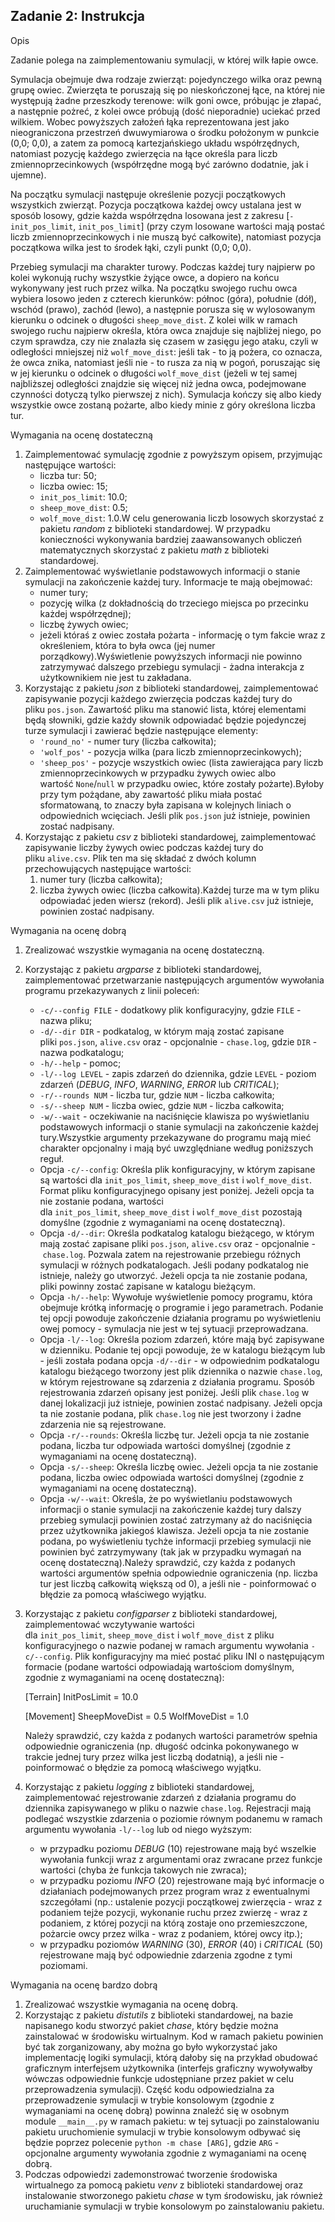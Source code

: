 Zadanie 2: Instrukcja
---------------------

Opis

Zadanie polega na zaimplementowaniu symulacji, w której wilk łapie owce.

Symulacja obejmuje dwa rodzaje zwierząt: pojedynczego wilka oraz pewną grupę owiec. Zwierzęta te poruszają się po nieskończonej łące, na której nie występują żadne przeszkody terenowe: wilk goni owce, próbując je złapać, a następnie pożreć, z kolei owce próbują (dość nieporadnie) uciekać przed wilkiem. Wobec powyższych założeń łąka reprezentowana jest jako nieograniczona przestrzeń dwuwymiarowa o środku położonym w punkcie (0,0; 0,0), a zatem za pomocą kartezjańskiego układu współrzędnych, natomiast pozycję każdego zwierzęcia na łące określa para liczb zmiennoprzecinkowych (współrzędne mogą być zarówno dodatnie, jak i ujemne).

Na początku symulacji następuje określenie pozycji początkowych wszystkich zwierząt. Pozycja początkowa każdej owcy ustalana jest w sposób losowy, gdzie każda współrzędna losowana jest z zakresu [`-init_pos_limit`, `init_pos_limit`] (przy czym losowane wartości mają postać liczb zmiennoprzecinkowych i nie muszą być całkowite), natomiast pozycja początkowa wilka jest to środek łąki, czyli punkt (0,0; 0,0).

Przebieg symulacji ma charakter turowy. Podczas każdej tury najpierw po kolei wykonują ruchy wszystkie żyjące owce, a dopiero na końcu wykonywany jest ruch przez wilka. Na początku swojego ruchu owca wybiera losowo jeden z czterech kierunków: północ (góra), południe (dół), wschód (prawo), zachód (lewo), a następnie porusza się w wylosowanym kierunku o odcinek o długości `sheep_move_dist`. Z kolei wilk w ramach swojego ruchu najpierw określa, która owca znajduje się najbliżej niego, po czym sprawdza, czy nie znalazła się czasem w zasięgu jego ataku, czyli w odległości mniejszej niż `wolf_move_dist`: jeśli tak - to ją pożera, co oznacza, że owca znika, natomiast jeśli nie - to rusza za nią w pogoń, poruszając się w jej kierunku o odcinek o długości `wolf_move_dist` (jeżeli w tej samej najbliższej odległości znajdzie się więcej niż jedna owca, podejmowane czynności dotyczą tylko pierwszej z nich). Symulacja kończy się albo kiedy wszystkie owce zostaną pożarte, albo kiedy minie z góry określona liczba tur.

Wymagania na ocenę dostateczną

1.  Zaimplementować symulację zgodnie z powyższym opisem, przyjmując następujące wartości:
    -   liczba tur: 50;
    -   liczba owiec: 15;
    -   `init_pos_limit`: 10.0;
    -   `sheep_move_dist`: 0.5;
    -   `wolf_move_dist`: 1.0.W celu generowania liczb losowych skorzystać z pakietu *random* z biblioteki standardowej. W przypadku konieczności wykonywania bardziej zaawansowanych obliczeń matematycznych skorzystać z pakietu *math* z biblioteki standardowej.
2.  Zaimplementować wyświetlanie podstawowych informacji o stanie symulacji na zakończenie każdej tury. Informacje te mają obejmować:
    -   numer tury;
    -   pozycję wilka (z dokładnością do trzeciego miejsca po przecinku każdej współrzędnej);
    -   liczbę żywych owiec;
    -   jeżeli któraś z owiec została pożarta - informację o tym fakcie wraz z określeniem, która to była owca (jej numer porządkowy).Wyświetlenie powyższych informacji nie powinno zatrzymywać dalszego przebiegu symulacji - żadna interakcja z użytkownikiem nie jest tu zakładana.
3.  Korzystając z pakietu *json* z biblioteki standardowej, zaimplementować zapisywanie pozycji każdego zwierzęcia podczas każdej tury do pliku `pos.json`. Zawartość pliku ma stanowić lista, której elementami będą słowniki, gdzie każdy słownik odpowiadać będzie pojedynczej turze symulacji i zawierać będzie następujące elementy:
    -   `'round_no'` - numer tury (liczba całkowita);
    -   `'wolf_pos'` - pozycja wilka (para liczb zmiennoprzecinkowych);
    -   `'sheep_pos'` - pozycje wszystkich owiec (lista zawierająca pary liczb zmiennoprzecinkowych w przypadku żywych owiec albo wartość `None`/`null` w przypadku owiec, które zostały pożarte).Byłoby przy tym pożądane, aby zawartość pliku miała postać sformatowaną, to znaczy była zapisana w kolejnych liniach o odpowiednich wcięciach. Jeśli plik `pos.json` już istnieje, powinien zostać nadpisany.
4.  Korzystając z pakietu *csv* z biblioteki standardowej, zaimplementować zapisywanie liczby żywych owiec podczas każdej tury do pliku `alive.csv`. Plik ten ma się składać z dwóch kolumn przechowujących następujące wartości:
    1.  numer tury (liczba całkowita);
    2.  liczba żywych owiec (liczba całkowita).Każdej turze ma w tym pliku odpowiadać jeden wiersz (rekord). Jeśli plik `alive.csv` już istnieje, powinien zostać nadpisany.

Wymagania na ocenę dobrą

1.  Zrealizować wszystkie wymagania na ocenę dostateczną.
2.  Korzystając z pakietu *argparse* z biblioteki standardowej, zaimplementować przetwarzanie następujących argumentów wywołania programu przekazywanych z linii poleceń:
    -   `-c/--config FILE` - dodatkowy plik konfiguracyjny, gdzie `FILE` - nazwa pliku;
    -   `-d/--dir DIR` - podkatalog, w którym mają zostać zapisane pliki `pos.json`, `alive.csv` oraz - opcjonalnie - `chase.log`, gdzie `DIR` - nazwa podkatalogu;
    -   `-h/--help` - pomoc;
    -   `-l/--log LEVEL` - zapis zdarzeń do dziennika, gdzie `LEVEL` - poziom zdarzeń (*DEBUG*, *INFO*, *WARNING*, *ERROR* lub *CRITICAL*);
    -   `-r/--rounds NUM` - liczba tur, gdzie `NUM` - liczba całkowita;
    -   `-s/--sheep NUM` - liczba owiec, gdzie `NUM` - liczba całkowita;
    -   `-w/--wait` - oczekiwanie na naciśnięcie klawisza po wyświetlaniu podstawowych informacji o stanie symulacji na zakończenie każdej tury.Wszystkie argumenty przekazywane do programu mają mieć charakter opcjonalny i mają być uwzględniane według poniższych reguł.
    -   Opcja `-c/--config`: Określa plik konfiguracyjny, w którym zapisane są wartości dla `init_pos_limit`, `sheep_move_dist` i `wolf_move_dist`. Format pliku konfiguracyjnego opisany jest poniżej. Jeżeli opcja ta nie zostanie podana, wartości dla `init_pos_limit`, `sheep_move_dist` i `wolf_move_dist` pozostają domyślne (zgodnie z wymaganiami na ocenę dostateczną).
    -   Opcja `-d/--dir`: Określa podkatalog katalogu bieżącego, w którym mają zostać zapisane pliki `pos.json`, `alive.csv` oraz - opcjonalnie - `chase.log`. Pozwala zatem na rejestrowanie przebiegu różnych symulacji w różnych podkatalogach. Jeśli podany podkatalog nie istnieje, należy go utworzyć. Jeżeli opcja ta nie zostanie podana, pliki powinny zostać zapisane w katalogu bieżącym.
    -   Opcja `-h/--help`: Wywołuje wyświetlenie pomocy programu, która obejmuje krótką informację o programie i jego parametrach. Podanie tej opcji powoduje zakończenie działania programu po wyświetleniu owej pomocy - symulacja nie jest w tej sytuacji przeprowadzana.
    -   Opcja `-l/--log`: Określa poziom zdarzeń, które mają być zapisywane w dzienniku. Podanie tej opcji powoduje, że w katalogu bieżącym lub - jeśli została podana opcja `-d/--dir` - w odpowiednim podkatalogu katalogu bieżącego tworzony jest plik dziennika o nazwie `chase.log`, w którym rejestrowane są zdarzenia z działania programu. Sposób rejestrowania zdarzeń opisany jest poniżej. Jeśli plik `chase.log` w danej lokalizacji już istnieje, powinien zostać nadpisany. Jeżeli opcja ta nie zostanie podana, plik `chase.log` nie jest tworzony i żadne zdarzenia nie są rejestrowane.
    -   Opcja `-r/--rounds`: Określa liczbę tur. Jeżeli opcja ta nie zostanie podana, liczba tur odpowiada wartości domyślnej (zgodnie z wymaganiami na ocenę dostateczną).
    -   Opcja `-s/--sheep`: Określa liczbę owiec. Jeżeli opcja ta nie zostanie podana, liczba owiec odpowiada wartości domyślnej (zgodnie z wymaganiami na ocenę dostateczną).
    -   Opcja `-w/--wait`: Określa, że po wyświetlaniu podstawowych informacji o stanie symulacji na zakończenie każdej tury dalszy przebieg symulacji powinien zostać zatrzymany aż do naciśnięcia przez użytkownika jakiegoś klawisza. Jeżeli opcja ta nie zostanie podana, po wyświetleniu tychże informacji przebieg symulacji nie powinien być zatrzymywany (tak jak w przypadku wymagań na ocenę dostateczną).Należy sprawdzić, czy każda z podanych wartości argumentów spełnia odpowiednie ograniczenia (np. liczba tur jest liczbą całkowitą większą od 0), a jeśli nie - poinformować o błędzie za pomocą właściwego wyjątku.
3.  Korzystając z pakietu *configparser* z biblioteki standardowej, zaimplementować wczytywanie wartości dla `init_pos_limit`, `sheep_move_dist` i `wolf_move_dist` z pliku konfiguracyjnego o nazwie podanej w ramach argumentu wywołania `-c/--config`. Plik konfiguracyjny ma mieć postać pliku INI o następującym formacie (podane wartości odpowiadają wartościom domyślnym, zgodnie z wymaganiami na ocenę dostateczną):

    [Terrain]
    InitPosLimit = 10.0

    [Movement]
    SheepMoveDist = 0.5
    WolfMoveDist = 1.0

    Należy sprawdzić, czy każda z podanych wartości parametrów spełnia odpowiednie ograniczenia (np. długość odcinka pokonywanego w trakcie jednej tury przez wilka jest liczbą dodatnią), a jeśli nie - poinformować o błędzie za pomocą właściwego wyjątku.
4.  Korzystając z pakietu *logging* z biblioteki standardowej, zaimplementować rejestrowanie zdarzeń z działania programu do dziennika zapisywanego w pliku o nazwie `chase.log`. Rejestracji mają podlegać wszystkie zdarzenia o poziomie równym podanemu w ramach argumentu wywołania `-l/--log` lub od niego wyższym:
    -   w przypadku poziomu *DEBUG* (10) rejestrowane mają być wszelkie wywołania funkcji wraz z argumentami oraz zwracane przez funkcje wartości (chyba że funkcja takowych nie zwraca);
    -   w przypadku poziomu *INFO* (20) rejestrowane mają być informacje o działaniach podejmowanych przez program wraz z ewentualnymi szczegółami (np.: ustalenie pozycji początkowej zwierzęcia - wraz z podaniem tejże pozycji, wykonanie ruchu przez zwierzę - wraz z podaniem, z której pozycji na którą zostaje ono przemieszczone, pożarcie owcy przez wilka - wraz z podaniem, której owcy itp.);
    -   w przypadku poziomów *WARNING* (30), *ERROR* (40) i *CRITICAL* (50) rejestrowane mają być odpowiednie zdarzenia zgodne z tymi poziomami.

Wymagania na ocenę bardzo dobrą

1.  Zrealizować wszystkie wymagania na ocenę dobrą.
2.  Korzystając z pakietu *distutils* z biblioteki standardowej, na bazie napisanego kodu stworzyć pakiet *chase*, który będzie można zainstalować w środowisku wirtualnym. Kod w ramach pakietu powinien być tak zorganizowany, aby można go było wykorzystać jako implementację logiki symulacji, którą dałoby się na przykład obudować graficznym interfejsem użytkownika (interfejs graficzny wywoływałby wówczas odpowiednie funkcje udostępniane przez pakiet w celu przeprowadzenia symulacji). Część kodu odpowiedzialna za przeprowadzenie symulacji w trybie konsolowym (zgodnie z wymaganiami na ocenę dobrą) powinna znaleźć się w osobnym module `__main__.py` w ramach pakietu: w tej sytuacji po zainstalowaniu pakietu uruchomienie symulacji w trybie konsolowym odbywać się będzie poprzez polecenie `python -m chase [ARG]`, gdzie `ARG` - opcjonalne argumenty wywołania zgodnie z wymaganiami na ocenę dobrą.
3.  Podczas odpowiedzi zademonstrować tworzenie środowiska wirtualnego za pomocą pakietu *venv* z biblioteki standardowej oraz instalowanie stworzonego pakietu *chase* w tym środowisku, jak również uruchamianie symulacji w trybie konsolowym po zainstalowaniu pakietu.